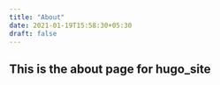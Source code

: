 ```yaml
---
title: "About"
date: 2021-01-19T15:58:30+05:30
draft: false
---
```


## This is the about page for hugo_site
